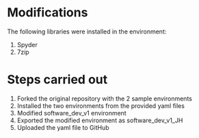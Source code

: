 # Modifications  
The following libraries were installed in the environment:
1. Spyder
2. 7zip

# Steps carried out  
1. Forked the original repository with the 2 sample environments  
2. Installed the two environments from the provided yaml files   
3. Modified software_dev_v1 environment 
4. Exported the modified environment as software_dev_v1_JH  
5. Uploaded the yaml file to GitHub
